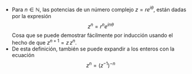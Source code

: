 - Para $n\in\mathbb{N}$, las potencias de un número complejo $z = re^{i\theta}$, están dadas por la expresión
  $$z^n = r^n e^{in\theta}$$
  Cosa que se puede demostrar fácilmente por inducción usando el hecho de que $z^{n+1} = z\,z^n$.
- De esta definición, también se puede expandir a los enteros con la ecuación 
  $$z^n = (z^{-1})^{-n}$$